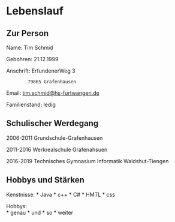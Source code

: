 # Lebenslauf

## Zur Person
Name: 			Tim Schmid

Gebohren: 		21.12.1999

Anschrift: 		ErfundenerWeg 3 
			
			79865 Grafenhausen

Email: 			tim.schmid@hs-furtwangen.de

Familienstand: 		ledig


## Schulischer Werdegang

2006-2011		Grundschule-Grafenhausen

2011-2016		Werkrealschule Grafenahsuen

2016-2019		Technisches Gymnasium Informatik Waldshut-Tiengen

## Hobbys und Stärken

Kenstnisse:	
	* Java
	* c++
	* C#
	* HMTL
	* css


Hobbys:			
	* genau
	* und
	* so
	* weiter			

